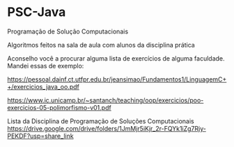 # PSC-Java
Programação de Solução Computacionais

Algoritmos feitos na sala de aula com alunos da disciplina prática


Aconselho você a procurar alguma lista de exercícios de alguma faculdade. Mandei essas de exemplo:

https://pessoal.dainf.ct.utfpr.edu.br/jeansimao/Fundamentos1/LinguagemC++/exercicios_java_oo.pdf

https://www.ic.unicamp.br/~santanch/teaching/oop/exercicios/poo-exercicios-05-polimorfismo-v01.pdf


Lista da Disciplina de Programação de Soluções Computacionais
https://drive.google.com/drive/folders/1JmMjr5iKjr_2r-FQYk1iZg7Rjy-PEKDF?usp=share_link


